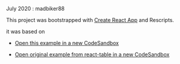 July 2020 : madbiker88

This project was bootstrapped with [Create React App](https://github.com/facebook/create-react-app) and Rescripts.


it was based on

- [Open this example in a new CodeSandbox](https://codesandbox.io/s/github/madbiker88/mb_react-table-v7-dnd)


- [Open original example from react-table in a new CodeSandbox](https://codesandbox.io/s/github/tannerlinsley/react-table/tree/master/examples/column-ordering)